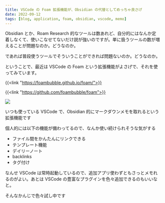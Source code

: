 ```yaml
---
title: VSCode の Foam 拡張機能が、Obsidian の代替としてめっちゃ良さげ
date: 2022-09-12
tags: [blog, application, foam, obsidian, vscode, memo]
---
```


Obsidian とか、Roam Research 的なツールは数あれど、自分的にはなんか定着しなくて、使いこなせてないだけ説が強いのですが。単に扱うツールの数が増えることが問題なのか。どうなのか。

であれば普段使うツールでそういうことができれば問題ないのか。どうなのか。

ということで、最近は VSCode の Foam という拡張機能がよさげで、それを使ってみています。

{{<link "https://foambubble.github.io/foam/">}}

{{<link "https://github.com/foambubble/foam">}}

![](https://github.com/foambubble/foam/raw/master/assets/screenshots/feature-show-graph.gif)

いつも使っている VSCode で、Obsidian 的にマークダウンメモを取れるという拡張機能です

個人的には以下の機能が備わってるので、なんか使い続けられそうな気がする

- ファイル間をかんたんにリンクできる
- テンプレート機能
- デイリーノート
- backlinks
- タグ付け

なんせ VSCode は常時起動しているので、追加アプリ使わずともさっとメモれるのがよい。あとは VSCode の豊富なプラグインを色々追加できるのもいいなと。

そんなかんじで色々試し中です
